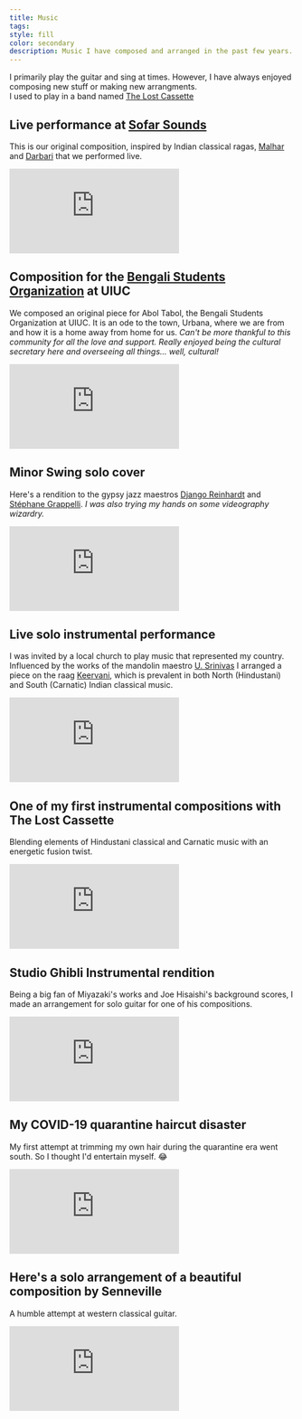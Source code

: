 ```yaml
---
title: Music
tags: 
style: fill
color: secondary
description: Music I have composed and arranged in the past few years.
---
```


<!-- Source: [portfolYOU](https://github.com/YoussefRaafatNasry/portfolYOU) -->

I primarily play the guitar and sing at times. However, I have always enjoyed composing new stuff or making new arrangments. <br>
I used to play in a band named [The Lost Cassette](https://www.instagram.com/thelostcassette/)

## Live performance at [Sofar Sounds](https://www.sofarsounds.com/)

This is our original composition, inspired by Indian classical ragas, [Malhar](https://en.wikipedia.org/wiki/Malhar) and [Darbari](https://en.wikipedia.org/wiki/Darbari_Kanada) that we performed live. <br>
<div class="video">
  <iframe src="https://www.youtube.com/embed/PITwyWY6TK0" frameborder="0" allowfullscreen></iframe>
</div>

## Composition for the [Bengali Students Organization](https://www.instagram.com/aboltaboluiuc/) at UIUC

We composed an original piece for Abol Tabol, the Bengali Students Organization at UIUC. It is an ode to the town, Urbana, where we are from and how it is a home away from home for us. <i>Can't be more thankful to this community for all the love and support. Really enjoyed being the cultural secretary here and overseeing all things... well, cultural!</i><br>
<div class="video">
  <iframe src="https://www.youtube.com/embed/aWgrkb4veq4" frameborder="0" allowfullscreen></iframe>
</div>

## Minor Swing solo cover

Here's a rendition to the gypsy jazz maestros [Django Reinhardt](https://en.wikipedia.org/wiki/Django_Reinhardt) and [Stéphane Grappelli](https://en.wikipedia.org/wiki/St%C3%A9phane_Grappelli). <i>I was also trying my hands on some videography wizardry.</i><br>
<div class="video">
  <iframe src="https://www.youtube.com/embed/xO8pCwehT78" frameborder="0" allowfullscreen></iframe>
</div>


## Live solo instrumental performance

I was invited by a local church to play music that represented my country. Influenced by the works of the mandolin maestro [U. Srinivas](https://en.wikipedia.org/wiki/U._Srinivas)  I arranged a piece on the raag [Keervani](https://en.wikipedia.org/wiki/Keeravani), which is prevalent in both North (Hindustani) and South (Carnatic) Indian classical music. <br>
<div class="video">
  <iframe src="https://www.youtube.com/embed/w5pR-1fJcmc" frameborder="0" allowfullscreen></iframe>
</div>

## One of my first instrumental compositions with The Lost Cassette

Blending elements of Hindustani classical and Carnatic music with an energetic fusion twist.  <br>
<div class="video">
  <iframe src="https://www.youtube.com/embed/I8r8luPMLuk" frameborder="0" allowfullscreen></iframe>
</div>

## Studio Ghibli Instrumental rendition

Being a big fan of Miyazaki's works and Joe Hisaishi's background scores, I made an arrangement for solo guitar for one of his compositions. <br>
<div class="video">
  <iframe src="https://www.youtube.com/embed/XNzE-sR4W60" frameborder="0" allowfullscreen></iframe>
</div>

## My COVID-19 quarantine haircut disaster

My first attempt at trimming my own hair during the quarantine era went south. So I thought I'd entertain myself. 😂 <br>
<div class="video">
  <iframe src="https://www.youtube.com/embed/X8hL1sE6wgQ" frameborder="0" allowfullscreen></iframe>
</div>

## Here's a solo arrangement of a beautiful composition by Senneville

A humble attempt at western classical guitar. <br>
<div class="video">
  <iframe src="https://www.youtube.com/embed/eo3X8T3GBzA" frameborder="0" allowfullscreen></iframe>
</div>

